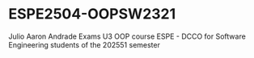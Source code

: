# ESPE2504-OOPSW2321
Julio Aaron Andrade Exams U3 OOP course ESPE - DCCO for Software Engineering students of the 202551 semester

